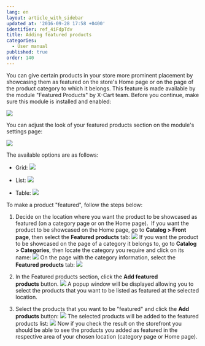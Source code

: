 ```yaml
---
lang: en
layout: article_with_sidebar
updated_at: '2016-09-28 17:58 +0400'
identifier: ref_4iFdpTdv
title: Adding featured products
categories:
  - User manual
published: true
order: 140
---
```



You can give certain products in your store more prominent placement by showcasing them as featured on the store's Home page or on the page of the product category to which it belongs. This feature is made available by the module "Featured Products" by X-Cart team. Before you continue, make sure this module is installed and enabled:

![]({{site.baseurl}}/attachments/6389852/8717632.png?effects=drop-shadow)

You can adjust the look of your featured products section on the module's settings page:

![]({{site.baseurl}}/attachments/6389852/8717748.png?effects=drop-shadow)

The available options are as follows:

*   Grid:
    ![]({{site.baseurl}}/attachments/6389852/8717749.png?effects=drop-shadow)

*   List:
    ![]({{site.baseurl}}/attachments/6389852/8717750.png?effects=drop-shadow)

*   Table:
    ![]({{site.baseurl}}/attachments/6389852/8717751.png?effects=drop-shadow)

To make a product "featured", follow the steps below:

1.  Decide on the location where you want the product to be showcased as featured (on a category page or on the Home page). 
    If you want the product to be showcased on the Home page, go to **Catalog > Front page**, then select the **Featured products** tab:
    ![]({{site.baseurl}}/attachments/6389852/8717633.png?effects=drop-shadow)
    If you want the product to be showcased on the page of a category it belongs to, go to **Catalog > Categories**, then locate the category you require and click on its name:
    ![]({{site.baseurl}}/attachments/6389852/8717634.png?effects=drop-shadow)
    On the page with the category information, select the **Featured products** tab:
    ![]({{site.baseurl}}/attachments/6389852/8717635.png?effects=drop-shadow)

2.  In the Featured products section, click the **Add featured products** button.
    ![]({{site.baseurl}}/attachments/6389852/8717636.png?effects=drop-shadow)
    A popup window will be displayed allowing you to select the products that you want to be listed as featured at the selected location. 
3.  Select the products that you want to be "featured" and click the **Add products** button:
    ![]({{site.baseurl}}/attachments/6389852/8717637.png?effects=drop-shadow)
    The selected products will be added to the featured products list:
    ![]({{site.baseurl}}/attachments/6389852/8717638.png?effects=drop-shadow)
    Now if you check the result on the storefront you should be able to see the products you added as featured in the respective area of your chosen location (category page or Home page).


